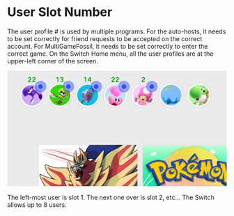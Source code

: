 # User Slot Number

The user profile # is used by multiple programs. For the auto-hosts, it needs to be set correctly for friend requests to be accepted on the correct account. For MultiGameFossil, it needs to be set correctly to enter the correct game.
On the Switch Home menu, all the user profiles are at the upper-left corner of the screen.

![](images/user-slot.png)

The left-most user is slot 1. The next one over is slot 2, etc... The Switch allows up to 8 users.

